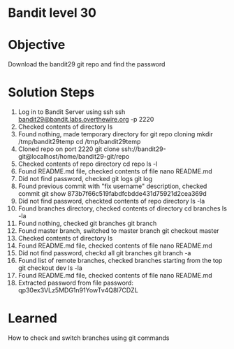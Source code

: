 # Bandit level 30

# Objective
Download the bandit29 git repo and find the password 

# Solution Steps
1. Log in to Bandit Server using ssh
    ssh bandit29@bandit.labs.overthewire.org -p 2220
2. Checked contents of directory
    ls
3. Found nothing, made temporary directory for git repo cloning
    mkdir /tmp/bandit29temp
    cd /tmp/bandit29temp
4. Cloned repo on port 2220
    git clone ssh://bandit29-git@localhost/home/bandit29-git/repo
5. Checked contents of repo directory
    cd repo
    ls -l
6. Found README.md file, checked contents of file
    nano README.md
7. Did not find password, checked git logs
    git log
8. Found previous commit with "fix username" description, checked commit
    git show 873b7f66c519fabdfcbdde431d75921d2cea369d
9. Did not find password, checkted contents of repo directory
    ls -la
10. Found branches directory, checked contents of directory
    cd branches
    ls -la
11. Found nothing, checked git branches
    git branch
12. Found master branch, switched to master branch
    git checkout master
13. Checked contents of directory
    ls
14. Found README.md file, checked contents of file
    nano README.md
15. Did not find password, checkd all git branches
    git branch -a
16. Found list of remote branches, checked branches starting from the top
    git checkout dev
    ls -la
17. Found README.md file, checked contents of file
    nano README.md
18. Extracted password from file
    password: qp30ex3VLz5MDG1n91YowTv4Q8l7CDZL

# Learned
How to check and switch branches using git commands